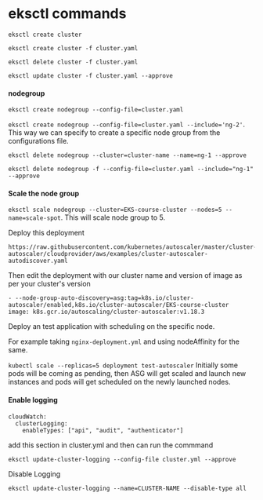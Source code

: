 # eksctl commands

`eksctl create cluster`

`eksctl create cluster -f cluster.yaml`

`eksctl delete cluster -f cluster.yaml`

`eksctl update cluster -f cluster.yaml --approve`

#### nodegroup

`eksctl create nodegroup --config-file=cluster.yaml`

`eksctl create nodegroup --config-file=cluster.yaml --include='ng-2'`. This way we can specify to create a specific node group from the configurations file.

`eksctl delete nodegroup --cluster=cluster-name --name=ng-1 --approve`

`eksctl delete nodegroup -f --config-file=cluster.yaml --include="ng-1" --approve`

#### Scale the node group

`eksctl scale nodegroup --cluster=EKS-course-cluster --nodes=5 --name=scale-spot`. This will scale node group to 5.


Deploy this deployment
```
https://raw.githubusercontent.com/kubernetes/autoscaler/master/cluster-autoscaler/cloudprovider/aws/examples/cluster-autoscaler-autodiscover.yaml
```

Then edit the deployment with our cluster name and version of image as per your cluster's version

``` 
- --node-group-auto-discovery=asg:tag=k8s.io/cluster-autoscaler/enabled,k8s.io/cluster-autoscaler/EKS-course-cluster
image: k8s.gcr.io/autoscaling/cluster-autoscaler:v1.18.3
 ```

Deploy an  test application with scheduling on the specific node.

For example taking `nginx-deployment.yml` and using nodeAffinity for the same.

`kubectl scale --replicas=5 deployment test-autoscaler` Initially some pods will be coming as pending, then ASG will get scaled and launch new instances and pods will get scheduled on the newly launched nodes.


#### Enable logging

```
cloudWatch:
  clusterLogging:
    enableTypes: ["api", "audit", "authenticator"]
```
add this section in cluster.yml and then can run the commmand

`eksctl update-cluster-logging --config-file cluster.yml --approve`

Disable Logging

`eksctl update-cluster-logging --name=CLUSTER-NAME --disable-type all`













